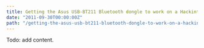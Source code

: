 ```yaml
---
title: Getting the Asus USB-BT211 Bluetooth dongle to work on a Hackintosh
date: "2011-09-30T00:00:00Z"
path: "/getting-the-asus-usb-bt211-bluetooth-dongle-to-work-on-a-hackintosh/"
---
```


Todo: add content.